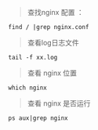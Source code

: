 > 查找nginx 配置 ：
```
find / |grep nginx.conf
```
> 查看log日志文件
```
tail -f xx.log
```
> 查看 nginx 位置
```
which nginx
```
> 查看 nginx 是否运行
```
ps aux|grep nginx
```